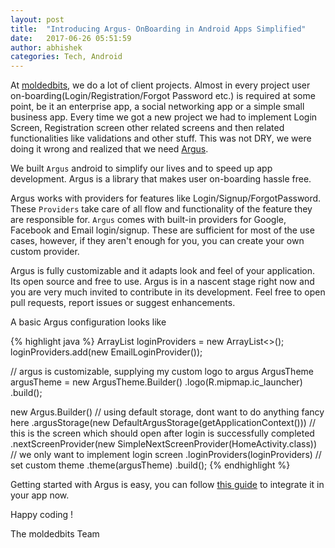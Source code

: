 ```yaml
---
layout: post
title:  "Introducing Argus- OnBoarding in Android Apps Simplified"
date:   2017-06-26 05:51:59
author: abhishek
categories: Tech, Android
---
```

At [moldedbits](http:///www.moldedbits.com), we do a lot of client projects. Almost in every project user on-boarding(Login/Registration/Forgot Password etc.) is required at some point, be it an enterprise app, a social networking app or a simple small business app. Every time we got a new project we had to implement Login Screen, Registration screen other related screens and then related functionalities like validations and other stuff. This was not DRY, we were doing it wrong and realized that we need [Argus](https://github.com/moldedbits/argus-android).

We built `Argus` android to simplify our lives and to speed up app development. Argus is a library that makes user on-boarding hassle free.

Argus works with providers for features like Login/Signup/ForgotPassword. These `Providers` take care of all flow and functionality of the feature they are responsible for. `Argus` comes with built-in providers for Google, Facebook and Email login/signup. These are sufficient for most of the use cases, however, if they aren't enough for you, you can create your own custom provider.

Argus is fully customizable and it adapts look and feel of your application. Its open source and free to use. Argus is in a nascent stage right now and you are very much invited to contribute in its development. Feel free to open pull requests, report issues or suggest enhancements.

A basic Argus configuration looks like

{% highlight java %}
ArrayList<BaseProvider> loginProviders = new ArrayList<>();
loginProviders.add(new EmailLoginProvider());

// argus is customizable, supplying my custom logo to argus
ArgusTheme argusTheme = new ArgusTheme.Builder()
        .logo(R.mipmap.ic_launcher)
        .build();

new Argus.Builder()
        // using default storage, dont want to do anything fancy here
        .argusStorage(new DefaultArgusStorage(getApplicationContext()))
        // this is the screen which should open after login is successfully completed
        .nextScreenProvider(new SimpleNextScreenProvider(HomeActivity.class))
        // we only want to implement login screen
        .loginProviders(loginProviders)
        // set custom theme
        .theme(argusTheme)
        .build();
{% endhighlight %}

Getting started with Argus is easy, you can follow [this guide](https://github.com/moldedbits/argus-android/wiki/Getting-Started) to integrate it in your app now.

Happy coding !

The moldedbits Team
